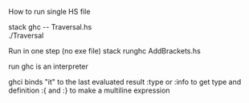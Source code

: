 How to run single HS file 

stack ghc -- Traversal.hs  
./Traversal   


Run in one step (no exe file)
stack runghc AddBrackets.hs

run ghc is an interpreter

ghci
    binds "it" to the last evaluated result 
    :type or :info to get type and definition 
    :{ and :} to make a multiline expression